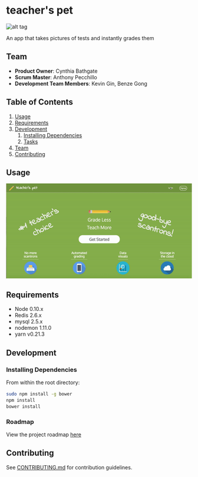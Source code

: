 # teacher's pet

![alt tag](http://src/client/assets/readme-logo.png)

An app that takes pictures of tests and instantly grades them

## Team

  - __Product Owner__: Cynthia Bathgate
  - __Scrum Master__: Anthony Pecchillo
  - __Development Team Members__: Kevin Gin, Benze Gong

## Table of Contents

1. [Usage](#Usage)
1. [Requirements](#requirements)
1. [Development](#development)
    1. [Installing Dependencies](#installing-dependencies)
    1. [Tasks](#tasks)
1. [Team](#team)
1. [Contributing](#contributing)

## Usage

![Alt text](/src/client/assets/hobbits.gif?raw=true "Optional Title")

## Requirements

- Node 0.10.x
- Redis 2.6.x
- mysql 2.5.x
- nodemon 1.11.0
- yarn v0.21.3

## Development

### Installing Dependencies

From within the root directory:

```sh
sudo npm install -g bower
npm install
bower install
```

### Roadmap

View the project roadmap [here](LINK_TO_PROJECT_ISSUES)


## Contributing

See [CONTRIBUTING.md](CONTRIBUTING.md) for contribution guidelines.
